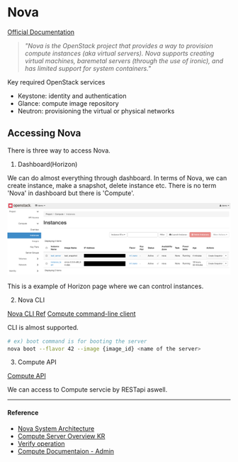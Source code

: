 # Nova

[Official Documentation](https://docs.openstack.org/nova/latest/)

> *"Nova is the OpenStack project that provides a way to provision compute instances (aka virtual servers). Nova supports creating virtual machines, baremetal servers (through the use of ironic), and has limited support for system containers."*

Key required OpenStack services

- Keystone: identity and authentication
- Glance: compute image repository
- Neutron: provisioning the virtual or physical networks

## Accessing Nova

There is three way to access Nova.

1. Dashboard(Horizon)

We can do almost everything through dashboard. In terms of Nova, we can create instance, make a snapshot, delete instance etc. There is no term 'Nova' in dashboard but there is 'Compute'.

![horizon instances](./asset/horizon_1.png)

This is a example of Horizon page where we can control instances.

2. Nova  CLI

[Nova CLI Ref](https://docs.openstack.org/python-novaclient/rocky/cli/nova.html)
[Compute command-line client](https://docs.openstack.org/mitaka/cli-reference/nova.html)

CLI is almost supported.

```bash
# ex) boot command is for booting the server
nova boot --flavor 42 --image {image_id} <name of the server>
```

3. Compute API

[Compute API](https://developer.openstack.org/api-ref/compute/?expanded=create-server-detail#create-server)

We can access to Compute servcie by RESTapi aswell. 

---

#### Reference

- [Nova System Architecture](https://docs.openstack.org/nova/latest/user/architecture.html)
- [Compute Server Overview KR](https://docs.openstack.org/mitaka/ko_KR/install-guide-obs/common/get_started_compute.html)
- [Verify operation](https://docs.openstack.org/nova/latest/install/verify.html)
- [Compute Documentaion - Admin](https://docs.openstack.org/nova/latest/admin/index.html)